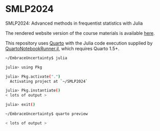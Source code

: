 # SMLP2024

SMLP2024: Advanced methods in frequentist statistics with Julia

The rendered website version of the course materials is available [here](https://repsychling.github.io/SMLP2024/).

This repository uses [Quarto](https://quarto.org) with the Julia code execution supplied by [QuartoNotebookRunner.jl](https://github.com/PumasAI/QuartoNotebookRunner.jl/), which requires Quarto 1.5+.

```sh
~/EmbraceUncertainty$ julia

julia> using Pkg

julia> Pkg.activate(".")
  Activating project at `~/SMLP2024`

julia> Pkg.instantiate()
< lots of output >

julia> exit()

~/EmbraceUncertainty$ quarto preview

< lots of output >
```
